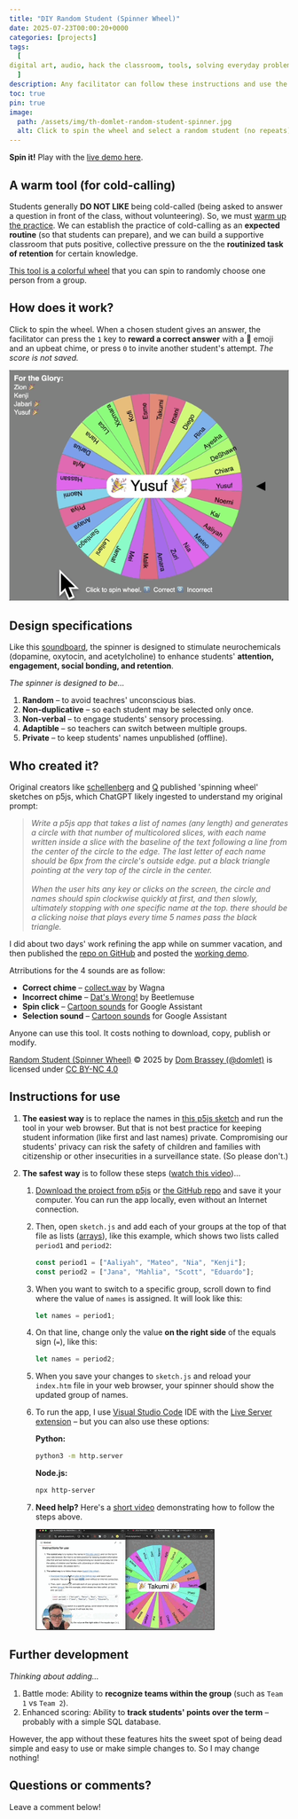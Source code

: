 ```yaml
---
title: "DIY Random Student (Spinner Wheel)"
date: 2025-07-23T00:00:20+0000
categories: [projects]
tags:
  [
digital art, audio, hack the classroom, tools, solving everyday problems, greatest hits
  ]
description: Any facilitator can follow these instructions and use the spinner. Live demo.
toc: true
pin: true
image:
  path: /assets/img/th-domlet-random-student-spinner.jpg
  alt: Click to spin the wheel and select a random student (no repeats).
---
```


**Spin it!** Play with the [live demo here](https://domlet.github.io/spinner).

## A warm tool (for cold-calling)

Students generally **DO NOT LIKE** being cold-called (being asked to answer a question in front of the class, without volunteering). So, we must [warm up the practice](https://evidencebased.education/five-tips-for-cold-calling-in-the-classroom/). We can establish the practice of cold-calling as an **expected routine** (so that students can prepare), and we can build a supportive classroom that puts positive, collective pressure on the the **routinized task of retention** for certain knowledge.

[This tool is a colorful wheel](https://github.com/domlet/spinner) that you can spin to randomly choose one person from a group.

## How does it work?

Click to spin the wheel. When a chosen student gives an answer, the facilitator can press the `1` key to **reward a correct answer** with a 🎉 emoji and an upbeat chime, or press `0` to invite another student's attempt. _The score is not saved._

![Colorful wheel with student names](/assets/img/spinner/demo-sm.gif)

## Design specifications

Like this [soundboard](https://domlet.github.io/soundboard8x8), the spinner is designed to stimulate neurochemicals (dopamine, oxytocin, and acetylcholine) to enhance students' **attention, engagement, social bonding, and retention**.

_The spinner is designed to be..._

1. **Random** – to avoid teachres' unconscious bias.
1. **Non-duplicative** – so each student may be selected only once.
1. **Non-verbal** – to engage students' sensory processing.
1. **Adaptible** – so teachers can switch between multiple groups.
1. **Private** – to keep students' names unpublished (offline).

## Who created it?

Original creators like [schellenberg](https://editor.p5js.org/schellenberg/sketches/_Ers-90T_) and [Q](https://editor.p5js.org/Q/sketches/07UvXkBLV) published 'spinning wheel' sketches on p5js, which ChatGPT likely ingested to understand my original prompt:

> _Write a p5js app that takes a list of names (any length) and generates a circle with that number of multicolored slices, with each name written inside a slice with the baseline of the text following a line from the center of the circle to the edge. The last letter of each name should be 6px from the circle's outside edge. put a black triangle pointing at the very top of the circle in the center.<br><br>When the user hits any key or clicks on the screen, the circle and names should spin clockwise quickly at first, and then slowly, ultimately stopping with one specific name at the top. there should be a clicking noise that plays every time 5 names pass the black triangle._

I did about two days' work refining the app while on summer vacation, and then published the [repo on GitHub](https://github.com/domlet/spinner) and posted the [working demo](https://domlet.github.io/spinner).

Atrributions for the 4 sounds are as follow:

- **Correct chime** – [collect.wav](https://freesound.org/s/325805/) by Wagna
- **Incorrect chime** – [Dat's Wrong!](https://freesound.org/s/587253/) by Beetlemuse
- **Spin click** – [Cartoon sounds](https://developers.google.com/assistant/tools/sound-library/cartoon) for Google Assistant
- **Selection sound** – [Cartoon sounds](https://developers.google.com/assistant/tools/sound-library/cartoon) for Google Assistant

Anyone can use this tool. It costs nothing to download, copy, publish or modify.

<a href="https://github.com/domlet/spinner">Random Student (Spinner Wheel)</a> © 2025 by <a href="https://domlet.github.io/about">Dom Brassey (@domlet)</a> is licensed under <a href="https://creativecommons.org/licenses/by-nc/4.0/">CC BY-NC 4.0</a> <img src="https://mirrors.creativecommons.org/presskit/icons/cc.svg" alt="" style="max-width: 1em;max-height:1em;margin-left: .2em;"><img src="https://mirrors.creativecommons.org/presskit/icons/by.svg" alt="" style="max-width: 1em;max-height:1em;margin-left: .2em;"><img src="https://mirrors.creativecommons.org/presskit/icons/nc.svg" alt="" style="max-width: 1em;max-height:1em;margin-left: .2em;">

## Instructions for use

1. **The easiest way** is to replace the names in [this p5js sketch](https://editor.p5js.org/domlet/sketches/G3FnfFgth) and run the tool in your web browser. But that is not best practice for keeping student information (like first and last names) private. Compromising our students' privacy can risk the safety of children and families with citizenship or other insecurities in a surveillance state. (So please don't.)

1. **The safest way** is to follow these steps ([watch this video](https://www.youtube.com/watch?v=TTn8ZC9z4yg&ab_channel=dombrassey))...

   1. [Download the project from p5js](https://editor.p5js.org/domlet/sketches/G3FnfFgth) or [the GitHub repo](https://github.com/domlet/spinner) and save it your computer. You can run the app locally, even without an Internet connection.

   1. Then, open `sketch.js` and add each of your groups at the top of that file as lists ([arrays](https://www.w3schools.com/js/js_arrays.asp)), like this example, which shows two lists called `period1` and `period2`:
      ```js
      const period1 = ["Aaliyah", "Mateo", "Nia", "Kenji"];
      const period2 = ["Jana", "Mahlia", "Scott", "Eduardo"];
      ```
   1. When you want to switch to a specific group, scroll down to find where the value of `names` is assigned. It will look like this:
      ```js
      let names = period1;
      ```
   1. On that line, change only the value **on the right side** of the equals sign (`=`), like this:

      ```js
      let names = period2;
      ```

   1. When you save your changes to `sketch.js` and reload your `index.htm` file in your web browser, your spinner should show the updated group of names.
   1. To run the app, I use [Visual Studio Code](https://code.visualstudio.com/download) IDE with the [Live Server extension](https://ritwickdey.github.io/vscode-live-server/) – but you can also use these options:

      **Python:**

      ```bash
      python3 -m http.server
      ```

      **Node.js:**

      ```bash
      npx http-server
      ```

   1. **Need help?** Here's a [short video](https://www.youtube.com/watch?v=TTn8ZC9z4yg&ab_channel=dombrassey) demonstrating how to follow the steps above.

      <a href="https://www.youtube.com/watch?v=TTn8ZC9z4yg&ab_channel=dombrassey" target="_blank"><img src="/assets/img/spinner/youtube-th-anim.gif" style="border:1px solid black;" alt="GIF preview of YouTube instructional video"></a>

## Further development

_Thinking about adding..._

1. Battle mode: Ability to **recognize teams within the group** (such as `Team 1` vs `Team 2`).
1. Enhanced scoring: Ability to **track students' points over the term** – probably with a simple SQL database.

However, the app without these features hits the sweet spot of being dead simple and easy to use or make simple changes to. So I may change nothing!

## Questions or comments?

Leave a comment below!
